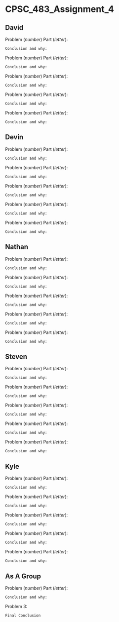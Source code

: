 # CPSC_483_Assignment_4

David
-----

Problem (*number*) Part (*letter*):
  
    Conclusion and why:
  
Problem (*number*) Part (*letter*):
  
    Conclusion and why:
  
Problem (*number*) Part (*letter*):
  
    Conclusion and why:
  
Problem (*number*) Part (*letter*):
  
    Conclusion and why:
  
Problem (*number*) Part (*letter*):
  
    Conclusion and why:

Devin
-----

Problem (*number*) Part (*letter*):
  
    Conclusion and why:
  
Problem (*number*) Part (*letter*):
  
    Conclusion and why:
  
Problem (*number*) Part (*letter*):
  
    Conclusion and why:
  
Problem (*number*) Part (*letter*):
  
    Conclusion and why:
  
Problem (*number*) Part (*letter*):
  
    Conclusion and why:

Nathan
------
  
Problem (*number*) Part (*letter*):
  
    Conclusion and why:
  
Problem (*number*) Part (*letter*):
  
    Conclusion and why:
  
Problem (*number*) Part (*letter*):
  
    Conclusion and why:
  
Problem (*number*) Part (*letter*):
  
    Conclusion and why:
  
Problem (*number*) Part (*letter*):
  
    Conclusion and why:

Steven
------
  
Problem (*number*) Part (*letter*):
  
    Conclusion and why:
  
Problem (*number*) Part (*letter*):
  
    Conclusion and why:
  
Problem (*number*) Part (*letter*):
  
    Conclusion and why:
  
Problem (*number*) Part (*letter*):
  
    Conclusion and why:
  
Problem (*number*) Part (*letter*):
  
    Conclusion and why:

Kyle
----
  
Problem (*number*) Part (*letter*):
  
    Conclusion and why:
  
Problem (*number*) Part (*letter*):
  
    Conclusion and why:
  
Problem (*number*) Part (*letter*):
  
    Conclusion and why:
  
Problem (*number*) Part (*letter*):
  
    Conclusion and why:
  
Problem (*number*) Part (*letter*):
  
    Conclusion and why:

As A Group
----------

Problem (*number*) Part (*letter*):
  
    Conclusion and why:
    
Problem 3:

    Final Conclusion

